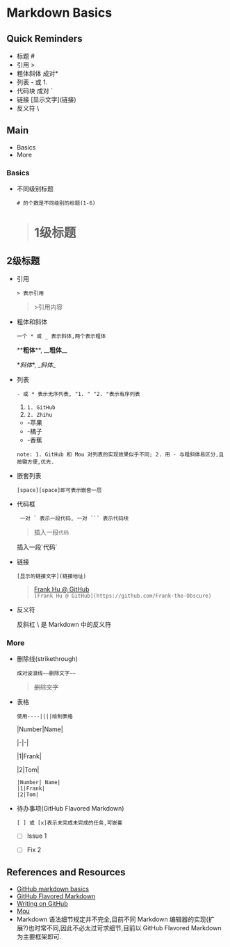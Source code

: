 # Markdown Basics


## Quick Reminders
* 标题 #
* 引用 >
* 粗体斜体 成对*
* 列表 - 或 1.
* 代码块 成对 `
* 链接 \[显示文字](链接)
* 反义符 \


## Main
- Basics
- More

### Basics
* 不同级别标题

    `# 的个数是不同级别的标题(1-6)`

    ># 1级标题
## 2级标题

* 引用

	`> 表示引用`
	>\>引用内容

* 粗体和斜体

	`一个 * 或 _ 表示斜体,两个表示粗体`
	
    \*\***粗体**\*\*, \_\___粗体__\_\_
    
    \**斜体*\*, \__斜体_\_

* 列表

    `- 或 * 表示无序列表, "1. " "2. "表示有序列表`
    1. `1. GitHub`   
    2. `2. Zhihu`

	* \-苹果			
	* \-橘子
	* \-香蕉

	`note: 1. GitHub 和 Mou 对列表的实现效果似乎不同; 2. 用 - 与粗斜体易区分,且按键方便,优先.`

* 嵌套列表

	`[space][space]即可表示嵌套一层`

* 代码框

	`` 一对 ` 表示一段代码, 一对 ``` 表示代码块`` 
	>插入一段`代码`
	
    插入一段\`代码\`

* 链接

	`[显示的链接文字](链接地址)`
	>[Frank Hu @ GitHub](https://github.com/Frank-the-Obscure)	
	`[Frank Hu @ GitHub](https://github.com/Frank-the-Obscure)`

* 反义符 

	反斜杠 \ 是 Markdown 中的反义符
 
### More
* 删除线(strikethrough)

    `成对波浪线~~删除文字~~`
	>~~删除文字~~

* 表格

	`使用----||||绘制表格`
	
	|Number|Name|
	
	|-|-|
	
	|1|Frank|
	
	|2|Tom|
	
    ```
    |Number| Name|
	|1|Frank|
	|2|Tom|
	```
* 待办事项(GitHub Flavored Markdown)

	`[ ] 或 [x]表示未完成未完成的任务,可嵌套`
	
	
	 - [ ] Issue 1
	 - [ ] Fix 2
	 
	

## References and Resources

* [GitHub markdown basics](https://help.github.com/articles/markdown-basics/)
* [GitHub Flavored Markdown](https://help.github.com/articles/github-flavored-markdown/)
* [Writing on GitHub](https://help.github.com/articles/writing-on-github/)
* [Mou](http://25.io/mou/)
* Markdown 语法细节规定并不完全,目前不同 Markdown 编辑器的实现(扩展?)也时常不同,因此不必太过苛求细节,目前以 GitHub Flavored Markdown 为主要框架即可.